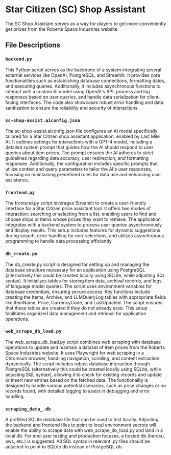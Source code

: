 # Star Citizen (SC) Shop Assistant

The SC Shop Assistant serves as a way for players to get more conveniently get prices from the Roberts Space Industries website

## File Descriptions

### `backend.py`

This Python script serves as the backbone of a system integrating several external services like OpenAI, PostgreSQL, and Streamlit. It provides core functionalities such as establishing database connections, formatting dates, and executing queries. Additionally, it includes asynchronous functions to interact with a custom AI model using OpenAI's API, process and log responses based on user queries, and handle data serialization for client-facing interfaces. The code also showcases robust error handling and data sanitization to ensure the reliability and security of interactions.

### `sc-shop-assist.aiconfig.json`

The sc-shop-assist.aiconfig.json file configures an AI model specifically tailored for a Star Citizen shop assistant application, enabled by Last Mile AI. It outlines settings for interactions with a GPT-4 model, including a detailed system prompt that guides how the AI should respond to user queries about item prices. The prompt ensures the AI adheres to strict guidelines regarding data accuracy, user redirection, and formatting responses. Additionally, the configuration includes specific prompts that utilize context and query parameters to tailor the AI's user responses, focusing on maintaining predefined rules for data use and enhancing user assistance. 

### `frontend.py`

The frontend.py script leverages Streamlit to create a user-friendly interface for a Star Citizen price assistant tool. It offers two modes of interaction: searching or selecting from a list, enabling users to find and choose ships or items whose prices they want to retrieve. The application integrates with a backend system to process user queries asynchronously and display results. This setup includes features for dynamic suggestions during search, error handling for non-selections, and utilizes asynchronous programming to handle data processing efficiently.

### `db_create.py`

The db_create.py script is designed for setting up and managing the database structure necessary for an application using PostgreSQL (alternatively this could be created locally using SQLite, while adjusting SQL syntax). It initializes tables for storing item data, archival records, and logs of language model queries. The script uses environment variables for database credentials, ensuring secure access. Key functions include creating the Items, Archive, and LLMQueryLog tables with appropriate fields like ItemName, Price, CurrencyCode, and LastUpdated. The script ensures that these tables are created if they do not already exist. This setup facilitates organized data management and retrieval for application operations.

### `web_scrape_db_load.py`

The web_scrape_db_load.py script combines web scraping with database operations to update and maintain a dataset of item prices from the Roberts Space Industries website. It uses Playwright for web scraping in a Chromium browser, handling navigation, scrolling, and content extraction dynamically. The script includes robust database interaction through PostgreSQL (alternatively this could be created locally using SQLite, while adjusting SQL syntax), allowing it to check for existing records and update or insert new entries based on the fetched data. The functionality is designed to handle various potential scenarios, such as price changes or no records found, with detailed logging to assist in debugging and error handling.

### `scraping_data_.db`

A prefilled SQLite database file that can be used to test locally. Adjusting the backend and frontend files to point to local environment secrets will enable the ability to scrape data with web_scrape_db_load.py and land in a local db. For end-user testing and production focuses, a hosted db (heroku, aws, etc.) is suggested. All SQL syntax in relevant .py files should be adjusted to point to SQLite db instead of PostgeSQL db.
